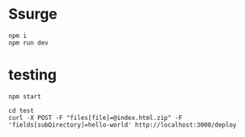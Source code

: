 # Ssurge

```
npm i
npm run dev
```

# testing

```
npm start

cd test
curl -X POST -F "files[file]=@index.html.zip" -F 'fields[subDirectory]=hello-world' http://localhost:3000/deploy
```
